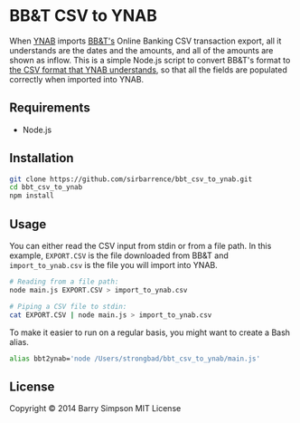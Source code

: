 # BB&T CSV to YNAB

When [YNAB](https://www.youneedabudget.com/) imports [BB&T's](https://www.bbt.com/) Online Banking CSV transaction export, all it understands are the dates and the amounts, and all of the amounts are shown as inflow. This is a simple Node.js script to convert BB&T's format to [the CSV format that YNAB understands](https://www.youneedabudget.com/support/article/csv-file-importing), so that all the fields are populated correctly when imported into YNAB.

## Requirements

- Node.js

## Installation

```bash
git clone https://github.com/sirbarrence/bbt_csv_to_ynab.git
cd bbt_csv_to_ynab
npm install
```

## Usage

You can either read the CSV input from stdin or from a file path. In this example, `EXPORT.CSV` is the file downloaded from BB&T and `import_to_ynab.csv` is the file you will import into YNAB.

```bash
# Reading from a file path:
node main.js EXPORT.CSV > import_to_ynab.csv

# Piping a CSV file to stdin:
cat EXPORT.CSV | node main.js > import_to_ynab.csv
```

To make it easier to run on a regular basis, you might want to create a Bash alias.

```bash
alias bbt2ynab='node /Users/strongbad/bbt_csv_to_ynab/main.js'
```

## License

Copyright &copy; 2014 Barry Simpson MIT License

